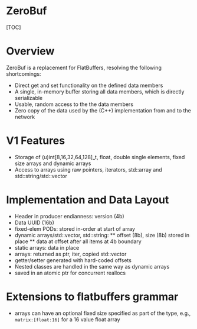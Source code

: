 ZeroBuf
=======

[TOC]

# Overview

ZeroBuf is a replacement for FlatBuffers, resolving the following
shortcomings:

* Direct get and set functionality on the defined data members
* A single, in-memory buffer storing all data members, which is directly
  serializable
* Usable, random access to the the data members
* Zero copy of the data used by the (C++) implementation from and to the network

# V1 Features

* Storage of (u)int[8,16,32,64,128]_t, float, double single elements, fixed
  size arrays and dynamic arrays
* Access to arrays using raw pointers, iterators, std::array and
  std::string/std::vector

# Implementation and Data Layout

* Header in producer endianness: version (4b)
* Data UUID (16b)
* fixed-elem PODs: stored in-order at start of array
* dynamic arrays/std::vector, std::string:
** offset (8b), size (8b) stored in place
** data at offset after all items at 4b boundary
* static arrays: data in place
* arrays: returned as ptr, iter, copied std::vector
* getter/setter generated with hard-coded offsets
* Nested classes are handled in the same way as dynamic arrays
* saved in an atomic ptr for concurrent reallocs

# Extensions to flatbuffers grammar

* arrays can have an optional fixed size specified as part of the type,
  e.g., ```matrix:[float:16]``` for a 16 value float array
